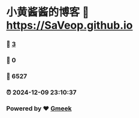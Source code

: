 # 小黄酱酱的博客 :link: https://SaVeop.github.io 
### :page_facing_up: [3](https://SaVeop.github.io/tag.html) 
### :speech_balloon: 0 
### :hibiscus: 6527 
### :alarm_clock: 2024-12-09 23:10:37 
### Powered by :heart: [Gmeek](https://github.com/Meekdai/Gmeek)
